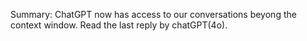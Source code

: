 Summary:
ChatGPT now has access to our conversations beyong the context window.
Read the last reply by chatGPT(4o).
